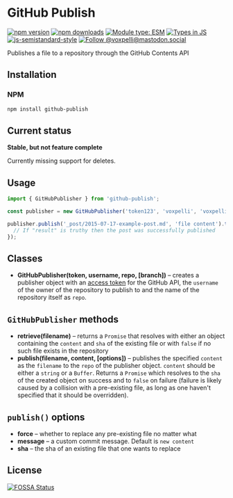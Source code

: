 # GitHub Publish

[![npm version](https://img.shields.io/npm/v/github-publish.svg?style=flat)](https://www.npmjs.com/package/github-publish)
[![npm downloads](https://img.shields.io/npm/dm/github-publish.svg?style=flat)](https://www.npmjs.com/package/github-publish)
[![Module type: ESM](https://img.shields.io/badge/module%20type-esm-brightgreen)](https://github.com/voxpelli/badges-cjs-esm)
[![Types in JS](https://img.shields.io/badge/types_in_js-yes-brightgreen)](https://github.com/voxpelli/types-in-js)
[![js-semistandard-style](https://img.shields.io/badge/code%20style-semistandard-brightgreen.svg)](https://github.com/voxpelli/eslint-config)
[![Follow @voxpelli@mastodon.social](https://img.shields.io/mastodon/follow/109247025527949675?domain=https%3A%2F%2Fmastodon.social&style=social)](https://mastodon.social/@voxpelli)

Publishes a file to a repository through the GitHub Contents API

## Installation

### NPM
```bash
npm install github-publish
```

## Current status

**Stable, but not feature complete**

Currently missing support for deletes.

## Usage

```javascript
import { GitHubPublisher } from 'github-publish';

const publisher = new GitHubPublisher('token123', 'voxpelli', 'voxpelli.github.com');

publisher.publish('_post/2015-07-17-example-post.md', 'file content').then(function (result) {
  // If "result" is truthy then the post was successfully published
});
```

## Classes

* **GitHubPublisher(token, username, repo, [branch])** – creates a publisher object with an [access token](https://developer.github.com/v3/#authentication) for the GitHub API, the `username` of the owner of the repository to publish to and the name of the repository itself as `repo`.

## `GitHubPublisher` methods

* **retrieve(filename)** – returns a `Promise` that resolves with either an object containing the `content` and `sha` of the existing file or with `false` if no such file exists in the repository
* **publish(filename, content, [options])** – publishes the specified `content` as the `filename` to the `repo` of the publisher object. `content` should be either a `string` or a `Buffer`. Returns a `Promise` which resolves to the `sha` of the created object on success and to `false` on failure (failure is likely caused by a collision with a pre-existing file, as long as one haven't specified that it should be overridden).

## `publish()` options

* **force** – whether to replace any pre-existing file no matter what
* **message** – a custom commit message. Default is `new content`
* **sha** – the sha of an existing file that one wants to replace

## License

[![FOSSA Status](https://app.fossa.io/api/projects/git%2Bgithub.com%2Fvoxpelli%2Fnode-github-publish.svg?type=large)](https://app.fossa.io/projects/git%2Bgithub.com%2Fvoxpelli%2Fnode-github-publish?ref=badge_large)
